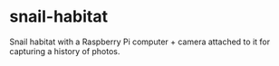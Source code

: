 # snail-habitat
Snail habitat with a Raspberry Pi computer + camera attached to it for capturing a history of photos.
